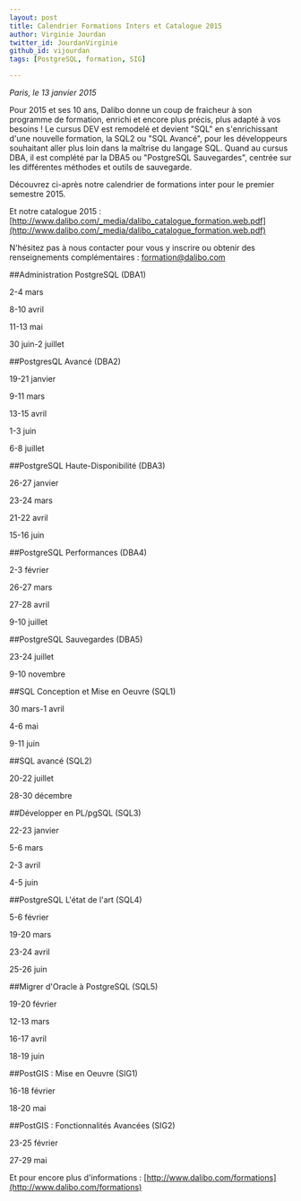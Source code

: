 ```yaml
---
layout: post
title: Calendrier Formations Inters et Catalogue 2015 
author: Virginie Jourdan
twitter_id: JourdanVirginie
github_id: vijourdan
tags: [PostgreSQL, formation, SIG]

---
```

*Paris, le 13 janvier 2015*

Pour 2015 et ses 10 ans, Dalibo donne un coup de fraicheur à son programme de formation, enrichi et encore plus précis, plus adapté à vos besoins ! Le cursus DEV est remodelé et devient "SQL" en s'enrichissant d'une nouvelle formation, la SQL2 ou "SQL Avancé", pour les développeurs souhaitant aller plus loin dans la maîtrise du langage SQL.
Quand au cursus DBA, il est complété par la DBA5 ou "PostgreSQL Sauvegardes", centrée sur les différentes méthodes et outils de sauvegarde.

Découvrez ci-après notre calendrier de formations inter pour le premier semestre 2015.

Et notre catalogue 2015 : [http://www.dalibo.com/_media/dalibo_catalogue_formation.web.pdf](http://www.dalibo.com/_media/dalibo_catalogue_formation.web.pdf)


<!--MORE-->


N'hésitez pas à nous contacter pour vous y inscrire ou obtenir des renseignements complémentaires : [formation@dalibo.com](formation@dalibo.com)

##Administration PostgreSQL (DBA1)

2-4 mars 

8-10 avril 

11-13 mai 

30 juin-2 juillet 

##PostgresQL Avancé (DBA2)

19-21 janvier 

9-11 mars 

13-15 avril 

1-3 juin 

6-8 juillet 

##PostgreSQL Haute-Disponibilité (DBA3)

26-27 janvier 

23-24 mars 

21-22 avril 

15-16 juin 

##PostgreSQL Performances (DBA4)

2-3 février 

26-27 mars 

27-28 avril 

9-10 juillet

##PostgreSQL Sauvegardes (DBA5)

23-24 juillet

9-10 novembre

##SQL Conception et Mise en Oeuvre (SQL1)

30 mars-1 avril 

4-6 mai 

9-11 juin 

##SQL avancé (SQL2)

20-22 juillet

28-30 décembre

##Développer en PL/pgSQL (SQL3)

22-23 janvier 

5-6 mars 

2-3 avril 

4-5 juin 

##PostgreSQL L'état de l'art (SQL4)

5-6 février 

19-20 mars 

23-24 avril 

25-26 juin

##Migrer d'Oracle à PostgreSQL (SQL5)

19-20 février 

12-13 mars 

16-17 avril

18-19 juin

##PostGIS : Mise en Oeuvre (SIG1)

16-18 février 

18-20 mai 

##PostGIS : Fonctionnalités Avancées (SIG2)

23-25 février 

27-29 mai 

Et pour encore plus d'informations : [http://www.dalibo.com/formations](http://www.dalibo.com/formations)
